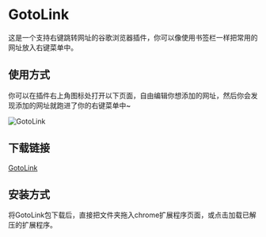 # GotoLink

这是一个支持右键跳转网址的谷歌浏览器插件，你可以像使用书签栏一样把常用的网址放入右键菜单中。

## 使用方式

你可以在插件右上角图标处打开以下页面，自由编辑你想添加的网址，然后你会发现添加的网址就跑进了你的右键菜单中~

![GotoLink](/gotolink1.png)

## 下载链接

[GotoLink](https://github.com/TianCai250/GotoLink)

## 安装方式

将GotoLink包下载后，直接把文件夹拖入chrome扩展程序页面，或点击加载已解压的扩展程序。
